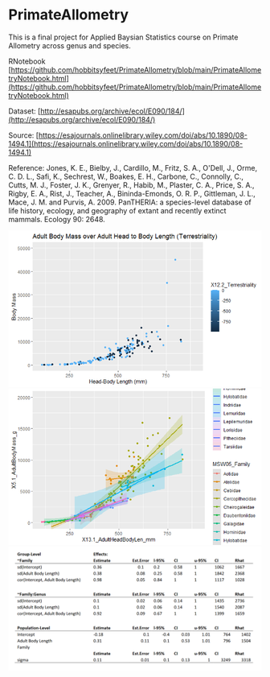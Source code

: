# PrimateAllometry
This is a final project for Applied Baysian Statistics course on Primate Allometry across genus and species.

RNotebook [https://github.com/hobbitsyfeet/PrimateAllometry/blob/main/PrimateAllometryNotebook.html](https://github.com/hobbitsyfeet/PrimateAllometry/blob/main/PrimateAllometryNotebook.html)

Dataset: [http://esapubs.org/archive/ecol/E090/184/](http://esapubs.org/archive/ecol/E090/184/)

Source: [https://esajournals.onlinelibrary.wiley.com/doi/abs/10.1890/08-1494.1](https://esajournals.onlinelibrary.wiley.com/doi/abs/10.1890/08-1494.1)

Reference: Jones, K. E., Bielby, J., Cardillo, M., Fritz, S. A., O'Dell, J., Orme, C. D. L., Safi, K., Sechrest, W., Boakes, E. H., Carbone, C., Connolly, C., Cutts, M. J., Foster, J. K., Grenyer, R., Habib, M., Plaster, C. A., Price, S. A., Rigby, E. A., Rist, J., Teacher, A., Bininda-Emonds, O. R. P., Gittleman, J. L., Mace, J. M. and Purvis, A. 2009. PanTHERIA: a species-level database of life history, ecology, and geography of extant and recently extinct mammals. Ecology 90: 2648.

![](https://raw.githubusercontent.com/hobbitsyfeet/PrimateAllometry/main/paper/Vis3.png)
![](https://raw.githubusercontent.com/hobbitsyfeet/PrimateAllometry/main/paper/Med_Family.png)
![](https://raw.githubusercontent.com/hobbitsyfeet/PrimateAllometry/main/paper/Summary.PNG)
